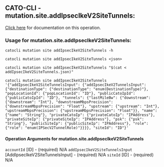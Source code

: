 
## CATO-CLI - mutation.site.addIpsecIkeV2SiteTunnels:
[Click here](https://api.catonetworks.com/documentation/#mutation-addIpsecIkeV2SiteTunnels) for documentation on this operation.

### Usage for mutation.site.addIpsecIkeV2SiteTunnels:

`catocli mutation site addIpsecIkeV2SiteTunnels -h`

`catocli mutation site addIpsecIkeV2SiteTunnels <json>`

`catocli mutation site addIpsecIkeV2SiteTunnels "$(cat < addIpsecIkeV2SiteTunnels.json)"`

`catocli mutation site addIpsecIkeV2SiteTunnels '{"addIpsecIkeV2SiteTunnelsInput": {"addIpsecIkeV2TunnelsInput": {"destinationType": {"destinationType": "enum(DestinationType)"}, "popLocationId": {"popLocationId": "ID"}, "publicCatoIpId": {"publicCatoIpId": "ID"}, "tunnels": {"lastMileBw": {"downstream": {"downstream": "Int"}, "downstreamMbpsPrecision": {"downstreamMbpsPrecision": "Float"}, "upstream": {"upstream": "Int"}, "upstreamMbpsPrecision": {"upstreamMbpsPrecision": "Float"}}, "name": {"name": "String"}, "privateCatoIp": {"privateCatoIp": "IPAddress"}, "privateSiteIp": {"privateSiteIp": "IPAddress"}, "psk": {"psk": "String"}, "publicSiteIp": {"publicSiteIp": "IPAddress"}, "role": {"role": "enum(IPSecV2TunnelRole)"}}}}, "siteId": "ID"}'`

#### Operation Arguments for mutation.site.addIpsecIkeV2SiteTunnels ####
`accountId` [ID] - (required) N/A 
`addIpsecIkeV2SiteTunnelsInput` [AddIpsecIkeV2SiteTunnelsInput] - (required) N/A 
`siteId` [ID] - (required) N/A 
